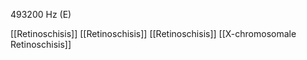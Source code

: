 493200 Hz (E)

[[Retinoschisis]]
[[Retinoschisis]]
[[Retinoschisis]]
[[X-chromosomale Retinoschisis]]